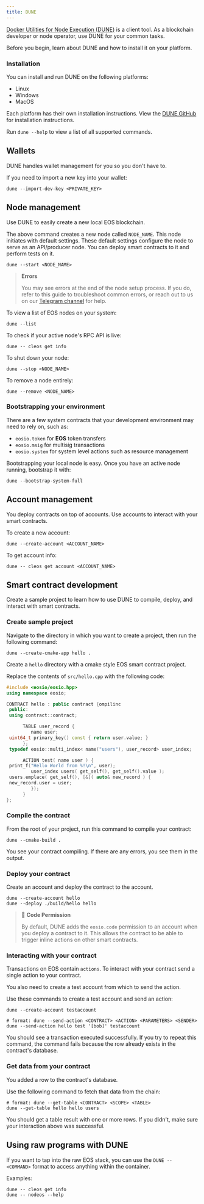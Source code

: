 ```yaml
---
title: DUNE
---
```


[Docker Utilities for Node Execution (DUNE)](https://github.com/AntelopeIO/DUNE) is a client tool. 
As a blockchain developer or node operator, use DUNE for your common tasks.

Before you begin, learn about DUNE and how to install it on your platform.

### Installation

You can install and run DUNE on the following platforms:
* Linux
* Windows
* MacOS

Each platform has their own installation instructions. View the [DUNE GitHub](https://github.com/AntelopeIO/DUNE) for installation instructions. 

Run `dune --help` to view a list of all supported commands.

## Wallets

DUNE handles wallet management for you so you don't have to. 

If you need to import a new key into your wallet:

```shell
dune --import-dev-key <PRIVATE_KEY>
```

## Node management

Use DUNE to easily create a new local EOS blockchain.

The above command creates a new node called `NODE_NAME`.  This node initiates with default settings. These default settings configure the node to serve as an API/producer node. You can deploy smart contracts to it and perform tests on it.

```shell
dune --start <NODE_NAME>
```

>**Errors**
>
> You may see errors at the end of the node setup process.
> If you do, refer to this guide to troubleshoot common errors, or reach out to us on our
> [Telegram channel](https://t.me/antelopedevs) for help.

To view a list of EOS nodes on your system:

```shell
dune --list
```

To check if your active node's RPC API is live:

```shell
dune -- cleos get info
```

To shut down your node:

```shell
dune --stop <NODE_NAME>
```

To remove a node entirely:

```shell
dune --remove <NODE_NAME>
```

### Bootstrapping your environment

There are a few system contracts that your development environment may need to rely on, such as:
- `eosio.token` for **EOS** token transfers
- `eosio.msig` for multisig transactions
- `eosio.system` for system level actions such as resource management

Bootstrapping your local node is easy. Once you have an active node running, bootstrap it with:

```shell
dune --bootstrap-system-full
```

## Account management

You deploy contracts on top of accounts. Use accounts to interact with your smart contracts. 

To create a new account:

```shell
dune --create-account <ACCOUNT_NAME>
```

To get account info:

```shell
dune -- cleos get account <ACCOUNT_NAME>
```
## Smart contract development

Create a sample project to learn how to use DUNE to compile, deploy, and interact with smart contracts.

### Create sample project

Navigate to the directory in which you want to create a project, then run the following command:

```shell
dune --create-cmake-app hello .
```
Create a `hello` directory with a cmake style EOS smart contract project.

Replace the contents of `src/hello.cpp` with the following code:

```cpp
#include <eosio/eosio.hpp> 
using namespace eosio;

CONTRACT hello : public contract {ompilinc
 public:
 using contract::contract;

      TABLE user_record {
         name user;
 uint64_t primary_key() const { return user.value; }
      };
 typedef eosio::multi_index< name("users"), user_record> user_index;

      ACTION test( name user ) {
 print_f("Hello World from %!\n", user);
         user_index users( get_self(), get_self().value );
 users.emplace( get_self(), [&]( auto& new_record ) {
 new_record.user = user;
         });
      }
};
```
### Compile the contract

From the root of your project, run this command to compile your contract:

```shell
dune --cmake-build .
```
You see your contract compiling. If there are any errors, you see them in the output.

### Deploy your contract

Create an account and deploy the contract to the account.

```shell
dune --create-account hello
dune --deploy ./build/hello hello
```

> 👀 **Code Permission**
> 
> By default, DUNE adds the `eosio.code` permission to an account when you deploy a contract to it. This allows the
> contract to be able to trigger inline actions on other smart contracts.

### Interacting with your contract

Transactions on EOS contain 
`actions`. To interact with your contract send a single action to your contract.

You also need to create a test account from which to send the action.

Use these commands to create a test account and send an action:

```shell
dune --create-account testaccount

# format: dune --send-action <CONTRACT> <ACTION> <PARAMETERS> <SENDER>
dune --send-action hello test '[bob]' testaccount
```

You should see a transaction executed successfully. If you try to repeat this command, the command 
fails because the row already exists in the contract's database.

### Get data from your contract

You added a row to the contract's database. 

Use the following command to fetch that data from the chain:

```shell
# format: dune --get-table <CONTRACT> <SCOPE> <TABLE>
dune --get-table hello hello users
```

You should get a table result with one or more rows. If you didn't, make sure your interaction above was successful.

## Using raw programs with DUNE

If you want to tap into the raw EOS stack, you can use the `DUNE -- <COMMAND>` format to access anything within the container.

Examples:
 
```shell
dune -- cleos get info
dune -- nodeos --help
```


